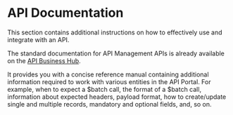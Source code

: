 <!-- loioe26b3320cd534ae4bc743af8013a8abb -->

# API Documentation

This section contains additional instructions on how to effectively use and integrate with an API.

The standard documentation for API Management APIs is already available on the [API Business Hub](https://api.sap.com/package/APIMgmt/all).

It provides you with a concise reference manual containing additional information required to work with various entities in the API Portal. For example, when to expect a $batch call, the format of a $batch call, information about expected headers, payload format, how to create/update single and multiple records, mandatory and optional fields, and, so on.


